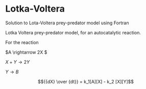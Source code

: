 # Lotka-Voltera
Solution to Lota-Voltera prey-predator model using Fortran

Lotka Voltera prey-predator model, for an autocatalytic reaction. 

For the reaction

$A \rightarrow 2X $

$X + Y \rightarrow 2Y$

$Y \rightarrow B$

$${{dX} \over {dt}} = k_1[A][X] - k_2 [X][Y]$$
